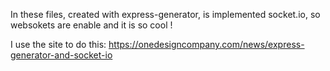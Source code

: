In these files, created with express-generator, is implemented socket.io, so websokets are enable and it is so cool !

I use the site to do this: https://onedesigncompany.com/news/express-generator-and-socket-io

